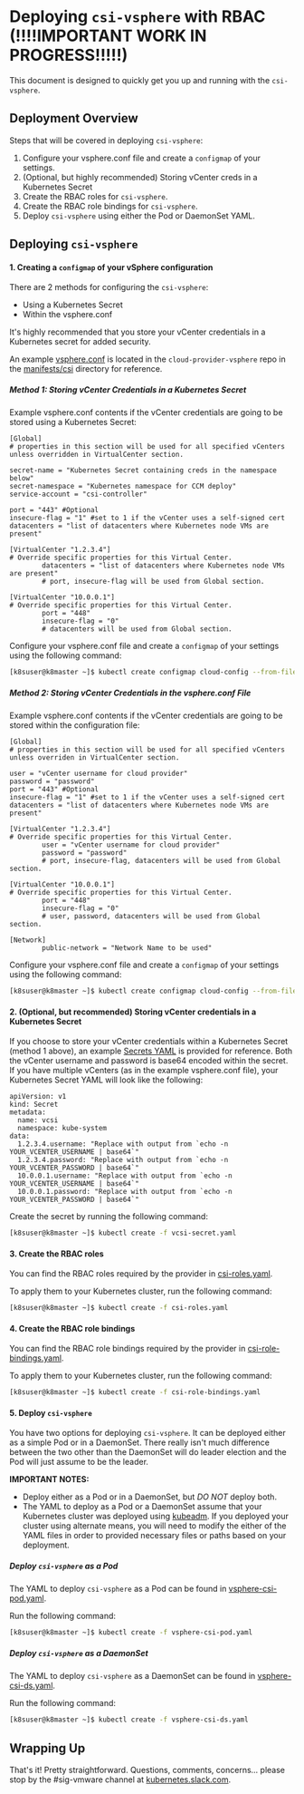 # Deploying `csi-vsphere` with RBAC (!!!!IMPORTANT WORK IN PROGRESS!!!!!)

This document is designed to quickly get you up and running with the `csi-vsphere`.

## Deployment Overview

Steps that will be covered in deploying `csi-vsphere`:

1. Configure your vsphere.conf file and create a `configmap` of your settings.
2. (Optional, but highly recommended) Storing vCenter creds in a Kubernetes Secret
3. Create the RBAC roles for `csi-vsphere`.
4. Create the RBAC role bindings for `csi-vsphere`.
5. Deploy `csi-vsphere` using either the Pod or DaemonSet YAML.

## Deploying `csi-vsphere`

#### 1. Creating a `configmap` of your vSphere configuration

There are 2 methods for configuring the `csi-vsphere`:
- Using a Kubernetes Secret
- Within the vsphere.conf

It's highly recommended that you store your vCenter credentials in a Kubernetes secret for added security.

An example [vsphere.conf](https://github.com/kubernetes/cloud-provider-vsphere/raw/master/manifests/csi/vsphere.conf) is located in the `cloud-provider-vsphere` repo in the [manifests/csi](https://github.com/kubernetes/cloud-provider-vsphere/tree/master/manifests/csi) directory for reference.

##### Method 1: Storing vCenter Credentials in a Kubernetes Secret

Example vsphere.conf contents if the vCenter credentials are going to be stored using a Kubernetes Secret:

```
[Global]
# properties in this section will be used for all specified vCenters unless overridden in VirtualCenter section.

secret-name = "Kubernetes Secret containing creds in the namespace below"
secret-namespace = "Kubernetes namespace for CCM deploy"
service-account = "csi-controller"

port = "443" #Optional
insecure-flag = "1" #set to 1 if the vCenter uses a self-signed cert
datacenters = "list of datacenters where Kubernetes node VMs are present"

[VirtualCenter "1.2.3.4"]
# Override specific properties for this Virtual Center.
        datacenters = "list of datacenters where Kubernetes node VMs are present"
        # port, insecure-flag will be used from Global section.

[VirtualCenter "10.0.0.1"]
# Override specific properties for this Virtual Center.
        port = "448"
        insecure-flag = "0"
        # datacenters will be used from Global section.
```

Configure your vsphere.conf file and create a `configmap` of your settings using the following command:

```bash
[k8suser@k8master ~]$ kubectl create configmap cloud-config --from-file=vsphere.conf --namespace=kube-system
```

##### Method 2: Storing vCenter Credentials in the vsphere.conf File

Example vsphere.conf contents if the vCenter credentials are going to be stored within the configuration file:

```
[Global]
# properties in this section will be used for all specified vCenters unless overriden in VirtualCenter section.

user = "vCenter username for cloud provider"
password = "password"
port = "443" #Optional
insecure-flag = "1" #set to 1 if the vCenter uses a self-signed cert
datacenters = "list of datacenters where Kubernetes node VMs are present"

[VirtualCenter "1.2.3.4"]
# Override specific properties for this Virtual Center.
        user = "vCenter username for cloud provider"
        password = "password"
        # port, insecure-flag, datacenters will be used from Global section.

[VirtualCenter "10.0.0.1"]
# Override specific properties for this Virtual Center.
        port = "448"
        insecure-flag = "0"
        # user, password, datacenters will be used from Global section.

[Network]
        public-network = "Network Name to be used"
```

Configure your vsphere.conf file and create a `configmap` of your settings using the following command:

```bash
[k8suser@k8master ~]$ kubectl create configmap cloud-config --from-file=vsphere.conf --namespace=kube-system
```

#### 2. (Optional, but recommended) Storing vCenter credentials in a Kubernetes Secret

If you choose to store your vCenter credentials within a Kubernetes Secret (method 1 above), an example [Secrets YAML](https://github.com/kubernetes/cloud-provider-vsphere/raw/master/manifests/csi/vcsi-secret.yaml) is provided for reference. Both the vCenter username and password is base64 encoded within the secret. If you have multiple vCenters (as in the example vsphere.conf file), your Kubernetes Secret YAML will look like the following:

```
apiVersion: v1
kind: Secret
metadata:
  name: vcsi
  namespace: kube-system
data:
  1.2.3.4.username: "Replace with output from `echo -n YOUR_VCENTER_USERNAME | base64`"
  1.2.3.4.password: "Replace with output from `echo -n YOUR_VCENTER_PASSWORD | base64`"
  10.0.0.1.username: "Replace with output from `echo -n YOUR_VCENTER_USERNAME | base64`"
  10.0.0.1.password: "Replace with output from `echo -n YOUR_VCENTER_PASSWORD | base64`"
```

Create the secret by running the following command:

```bash
[k8suser@k8master ~]$ kubectl create -f vcsi-secret.yaml
```

#### 3. Create the RBAC roles

You can find the RBAC roles required by the provider in [csi-roles.yaml](https://github.com/kubernetes/cloud-provider-vsphere/raw/master/manifests/csi/csi-roles.yaml).

To apply them to your Kubernetes cluster, run the following command:

```bash
[k8suser@k8master ~]$ kubectl create -f csi-roles.yaml
```

#### 4. Create the RBAC role bindings

You can find the RBAC role bindings required by the provider in [csi-role-bindings.yaml](https://github.com/kubernetes/cloud-provider-vsphere/raw/master/manifests/csi/csi-role-bindings.yaml).

To apply them to your Kubernetes cluster, run the following command:

```bash
[k8suser@k8master ~]$ kubectl create -f csi-role-bindings.yaml
```

#### 5. Deploy `csi-vsphere`

You have two options for deploying `csi-vsphere`. It can be deployed either as a simple Pod or in a DaemonSet. There really isn't much difference between the two other than the DaemonSet will do leader election and the Pod will just assume to be the leader.

**IMPORTANT NOTES:**
- Deploy either as a Pod or in a DaemonSet, but *DO NOT* deploy both.
- The YAML to deploy as a Pod or a DaemonSet assume that your Kubernetes cluster was deployed using [kubeadm](https://kubernetes.io/docs/setup/independent/create-cluster-kubeadm/). If you deployed your cluster using alternate means, you will need to modify the either of the YAML files in order to provided necessary files or paths based on your deployment.

##### Deploy `csi-vsphere` as a Pod

The YAML to deploy `csi-vsphere` as a Pod can be found in [vsphere-csi-pod.yaml](https://github.com/kubernetes/cloud-provider-vsphere/raw/master/manifests/csi/vsphere-csi-pod.yaml).

Run the following command:

```bash
[k8suser@k8master ~]$ kubectl create -f vsphere-csi-pod.yaml
```

##### Deploy `csi-vsphere` as a DaemonSet

The YAML to deploy `csi-vsphere` as a DaemonSet can be found in [vsphere-csi-ds.yaml](https://github.com/kubernetes/cloud-provider-vsphere/raw/master/manifests/csi/vsphere-csi-ds.yaml).

Run the following command:

```bash
[k8suser@k8master ~]$ kubectl create -f vsphere-csi-ds.yaml
```

## Wrapping Up

That's it! Pretty straightforward. Questions, comments, concerns... please stop by the #sig-vmware channel at [kubernetes.slack.com](https://kubernetes.slack.com).
